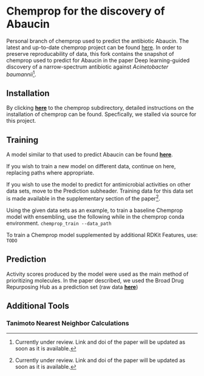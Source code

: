 # Chemprop for the discovery of Abaucin
Personal branch of chemprop used to predict the antibiotic Abaucin.
The latest and up-to-date chemprop project can be found [here](https://github.com/chemprop/chemprop "Chemprop's Github"). In order to preserve reproducability of data, this fork contains the snapshot of chemprop used to predict for Abaucin in the paper Deep learning-guided discovery of a narrow-spectrum antibiotic against *Acinetobacter baumannii*[^1]. 

## Installation

By clicking [**here**](/chemprop) to the chemprop subdirectory, detailed instructions on the installation of chemprop can be found. Specfically, we stalled via source for this project.

## Training
A model similar to that used to predict Abaucin can be found [**here**](models/final_model).

If you wish to train a new model on different data, continue on here, replacing paths where appropriate. 

If you wish to use the model to predict for antimicrobial activities on other data sets, move to the Prediction subheader. Training data for this data set is made available in the supplementary section of the paper[^1]. 

Using the given data sets as an example, to train a baseline Chemprop model with ensembling, use the following while in the chemprop conda environment.
```chemprop_train --data_path```

To train a Chemprop model supplemented by additional RDKit Features, use:
```TODO ```




## Prediction
Activity scores produced by the model were used as the main method of prioritizing molecules. In the paper described, we used the Broad Drug Repurposing Hub as a prediction set (raw data [**here**](data/Broad_DRH_smiles.csv)) 

## Additional Tools

### Tanimoto Nearest Neighbor Calculations




[^1]: Currently under review. Link and doi of the paper will be updated as soon as it is available. 

